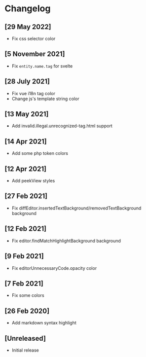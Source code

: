 # Changelog

## [29 May 2022]

- Fix css selector color

## [5 November 2021]

- Fix `entity.name.tag` for svelte

## [28 July 2021]

- Fix vue i18n tag color
- Change js's template string color

## [13 May 2021]

- Add invalid.illegal.unrecognized-tag.html support

## [14 Apr 2021]

- Add some php token colors

## [12 Apr 2021]

- Add peekView styles

## [27 Feb 2021]

- Fix diffEditor.insertedTextBackground/removedTextBackground background

## [12 Feb 2021]

- Fix editor.findMatchHighlightBackground background

## [9 Feb 2021]

- Fix editorUnnecessaryCode.opacity color

## [7 Feb 2021]

- Fix some colors

## [26 Feb 2020]

- Add markdown syntax highlight

## [Unreleased]

- Initial release
